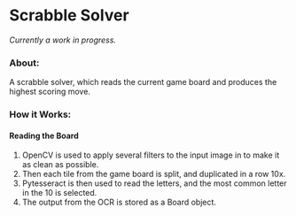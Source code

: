 # Scrabble Solver
_Currently a work in progress._

### About:
A scrabble solver, which reads the current game board and produces the highest scoring move.

### How it Works:

#### Reading the Board
1) OpenCV is used to apply several filters to the input image in to make it as clean as possible.
2) Then each tile from the game board is split, and duplicated in a row 10x.
3) Pytesseract is then used to read the letters, and the most common letter in the 10 is selected.
4) The output from the OCR is stored as a Board object. 
